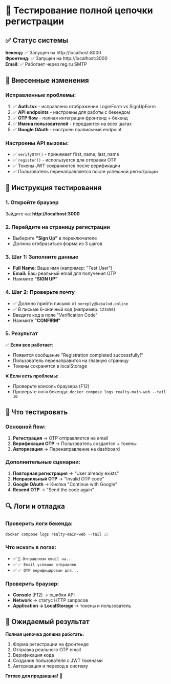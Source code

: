 # 🧪 Тестирование полной цепочки регистрации

## ✅ Статус системы

**Бекенд:** ✅ Запущен на http://localhost:8000  
**Фронтенд:** ✅ Запущен на http://localhost:3000  
**Email:** ✅ Работает через reg.ru SMTP  

## 🔧 Внесенные изменения

### Исправленные проблемы:
1. ✅ **Auth.tsx** - исправлено отображение LoginForm vs SignUpForm
2. ✅ **API endpoints** - настроены для работы с бекендом
3. ✅ **OTP flow** - полная интеграция фронтенд + бекенд
4. ✅ **Имена пользователей** - передаются на всех шагах
5. ✅ **Google OAuth** - настроен правильный endpoint

### Настроены API вызовы:
- ✅ `verifyOTP()` - принимает first_name, last_name
- ✅ `register()` - используется для отправки OTP
- ✅ Токены JWT сохраняются после верификации
- ✅ Пользователь перенаправляется после успешной регистрации

## 🧪 Инструкция тестирования

### 1. Откройте браузер
Зайдите на: **http://localhost:3000**

### 2. Перейдите на страницу регистрации
- Выберите **"Sign Up"** в переключателе
- Должна отобразиться форма из 3 шагов

### 3. Шаг 1: Заполните данные
- **Full Name:** Ваше имя (например: "Test User")  
- **Email:** Ваш реальный email для получения OTP
- Нажмите **"SIGN UP"**

### 4. Шаг 2: Проверьте почту
- ✅ Должно прийти письмо от `noreply@kabalod.online`
- ✅ В письме 6-значный код (например: `123456`)
- Введите код в поле "Verification Code"
- Нажмите **"CONFIRM"**

### 5. Результат
✅ **Если все работает:**
- Появится сообщение "Registration completed successfully!"
- Пользователь перенаправится на главную страницу
- Токены сохранятся в localStorage

❌ **Если есть проблемы:**
- Проверьте консоль браузера (F12)
- Проверьте логи бекенда: `docker compose logs realty-main-web --tail 10`

## 🎯 Что тестировать

### Основной flow:
1. **Регистрация** → OTP отправляется на email
2. **Верификация OTP** → Пользователь создается + токены
3. **Авторизация** → Перенаправление на dashboard

### Дополнительные сценарии:
1. **Повторная регистрация** → "User already exists"
2. **Неправильный OTP** → "Invalid OTP code"
3. **Google OAuth** → Кнопка "Continue with Google"
4. **Resend OTP** → "Send the code again"

## 🔍 Логи и отладка

### Проверить логи бекенда:
```powershell
docker compose logs realty-main-web --tail 15
```

### Что искать в логах:
- ✅ `📧 Отправляем email на...`
- ✅ `✅ Email успешно отправлен`
- ✅ `✅ OTP верифицирован для...`

### Проверить браузер:
- **Console** (F12) → ошибки API
- **Network** → статус HTTP запросов
- **Application → LocalStorage** → токены и пользователь

## 🎉 Ожидаемый результат

**Полная цепочка должна работать:**
1. Форма регистрации на фронтенде
2. Отправка реального OTP email
3. Верификация кода
4. Создание пользователя с JWT токенами
5. Авторизация и переход в систему

**Готово для продакшна!** 🚀
